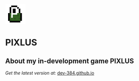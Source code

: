 ![PIXLUS logo](https://raw.githubusercontent.com/Dev-384/Dev-384.github.io/main/logo-64_64.png)
# PIXLUS

## About my in-development game PIXLUS

_Get the latest version at:_ [dev-384.github.io](https://dev-384.github.io/pixlus/downloads/latest)
